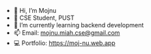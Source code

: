 - 👋 Hi, I’m Mojnu
- 👀 CSE Student, PUST
- 🌱 I’m currently learning backend development
- 📫 Email: mojnu.miah.cse@gmail.com
- 💻 Portfolio: https://moj-nu.web.app

<!---
learnwithmojnu/learnwithmojnu is a ✨ special ✨ repository because its `README.md` (this file) appears on your GitHub profile.
You can click the Preview link to take a look at your changes.
--->
